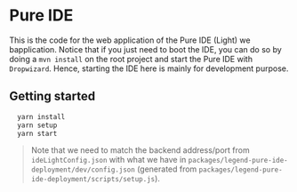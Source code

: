 # Pure IDE

This is the code for the web application of the Pure IDE (Light) we bapplication. Notice that if you just need to boot the IDE, you can do so by doing a `mvn install` on the root project and start the Pure IDE with `Dropwizard`. Hence, starting the IDE here is mainly for development purpose.

## Getting started

```bash
  yarn install
  yarn setup
  yarn start
```

> Note that we need to match the backend address/port from `ideLightConfig.json` with what we have in `packages/legend-pure-ide-deployment/dev/config.json` (generated from `packages/legend-pure-ide-deployment/scripts/setup.js`).
